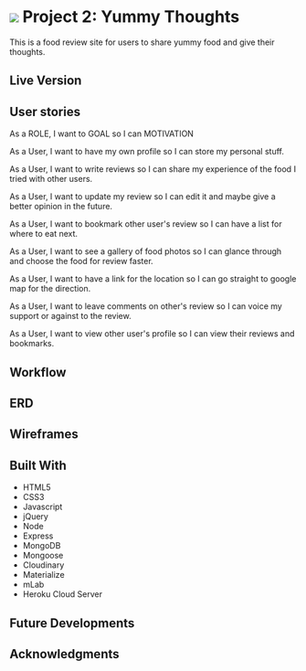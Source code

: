 # ![](https://ga-dash.s3.amazonaws.com/production/assets/logo-9f88ae6c9c3871690e33280fcf557f33.png) Project 2: Yummy Thoughts

This is a food review site for users to share yummy food and give their thoughts.

## Live Version

## User stories
As a ROLE, I want to GOAL so I can MOTIVATION

As a User, I want to have my own profile so I can store my personal stuff.

As a User, I want to write reviews so I can share my experience of the food I tried with other users.

As a User, I want to update my review so I can edit it and maybe give a better opinion in the future.

As a User, I want to bookmark other user's review so I can have a list for where to eat next.

As a User, I want to see a gallery of food photos so I can glance through and choose the food for review faster.

As a User, I want to have a link for the location so I can go straight to google map for the direction.

As a User, I want to leave comments on other's review so I can voice my support or against to the review.

As a User, I want to view other user's profile so I can view their reviews and bookmarks.

## Workflow

## ERD

## Wireframes

## Built With

* HTML5
* CSS3
* Javascript
* jQuery
* Node
* Express
* MongoDB
* Mongoose
* Cloudinary
* Materialize 
* mLab
* Heroku Cloud Server

## Future Developments

## Acknowledgments

